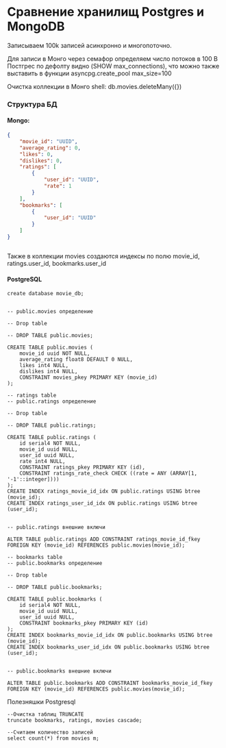 # Сравнение хранилищ Postgres и MongoDB

Записываем 100k записей асинхронно и многопоточно.

Для записи в Монго через семафор определяем число потоков в 100
В Постгрес по дефолту видно (SHOW max_connections), что можно также \
выставить в функции asyncpg.create_pool max_size=100

Очистка коллекции в Монго shell: db.movies.deleteMany({})

### Структура БД
#### Mongo:
```json
{
    "movie_id": "UUID",
    "average_rating": 0,
    "likes": 0,
    "dislikes": 0,
    "ratings": [
        {
            "user_id": "UUID",
            "rate": 1
        }
    ],
    "bookmarks": [
        {
            "user_id": "UUID"
        }
    ]
}



```
Также в коллекции movies создаются индексы по полю movie_id, ratings.user_id, bookmarks.user_id 

#### PostgreSQL
```postgresql
create database movie_db;


-- public.movies определение

-- Drop table

-- DROP TABLE public.movies;

CREATE TABLE public.movies (
	movie_id uuid NOT NULL,
	average_rating float8 DEFAULT 0 NULL,
	likes int4 NULL,
	dislikes int4 NULL,
	CONSTRAINT movies_pkey PRIMARY KEY (movie_id)
);

-- ratings table
-- public.ratings определение

-- Drop table

-- DROP TABLE public.ratings;

CREATE TABLE public.ratings (
	id serial4 NOT NULL,
	movie_id uuid NULL,
	user_id uuid NULL,
	rate int4 NULL,
	CONSTRAINT ratings_pkey PRIMARY KEY (id),
	CONSTRAINT ratings_rate_check CHECK ((rate = ANY (ARRAY[1, '-1'::integer])))
);
CREATE INDEX ratings_movie_id_idx ON public.ratings USING btree (movie_id);
CREATE INDEX ratings_user_id_idx ON public.ratings USING btree (user_id);


-- public.ratings внешние включи

ALTER TABLE public.ratings ADD CONSTRAINT ratings_movie_id_fkey FOREIGN KEY (movie_id) REFERENCES public.movies(movie_id);

-- bookmarks table
-- public.bookmarks определение

-- Drop table

-- DROP TABLE public.bookmarks;

CREATE TABLE public.bookmarks (
	id serial4 NOT NULL,
	movie_id uuid NULL,
	user_id uuid NULL,
	CONSTRAINT bookmarks_pkey PRIMARY KEY (id)
);
CREATE INDEX bookmarks_movie_id_idx ON public.bookmarks USING btree (movie_id);
CREATE INDEX bookmarks_user_id_idx ON public.bookmarks USING btree (user_id);


-- public.bookmarks внешние включи

ALTER TABLE public.bookmarks ADD CONSTRAINT bookmarks_movie_id_fkey FOREIGN KEY (movie_id) REFERENCES public.movies(movie_id);
```

Полезняшки Postgresql
```postgresql
--Очистка таблиц TRUNCATE
truncate bookmarks, ratings, movies cascade;

--Считаем количество записей
select count(*) from movies m; 
```
